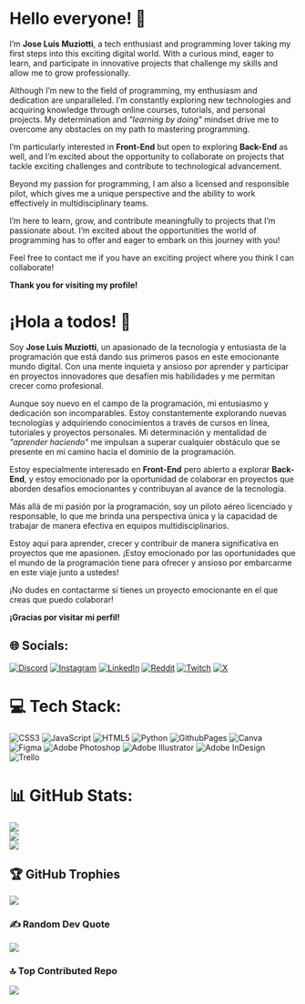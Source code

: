 # Hello everyone! 👋

I’m **Jose Luis Muziotti**, a tech enthusiast and programming lover taking my first steps into this exciting digital world. With a curious mind, eager to learn, and participate in innovative projects that challenge my skills and allow me to grow professionally.

Although I’m new to the field of programming, my enthusiasm and dedication are unparalleled. I’m constantly exploring new technologies and acquiring knowledge through online courses, tutorials, and personal projects. My determination and *"learning by doing"* mindset drive me to overcome any obstacles on my path to mastering programming.

I’m particularly interested in **Front-End** but open to exploring **Back-End** as well, and I’m excited about the opportunity to collaborate on projects that tackle exciting challenges and contribute to technological advancement.

Beyond my passion for programming, I am also a licensed and responsible pilot, which gives me a unique perspective and the ability to work effectively in multidisciplinary teams.

I’m here to learn, grow, and contribute meaningfully to projects that I’m passionate about. I’m excited about the opportunities the world of programming has to offer and eager to embark on this journey with you!

Feel free to contact me if you have an exciting project where you think I can collaborate!

**Thank you for visiting my profile!**

# ¡Hola a todos! 👋

Soy **Jose Luis Muziotti**, un apasionado de la tecnología y entusiasta de la programación que está dando sus primeros pasos en este emocionante mundo digital. Con una mente inquieta y ansioso por aprender y participar en proyectos innovadores que desafíen mis habilidades y me permitan crecer como profesional.

Aunque soy nuevo en el campo de la programación, mi entusiasmo y dedicación son incomparables. Estoy constantemente explorando nuevas tecnologías y adquiriendo conocimientos a través de cursos en línea, tutoriales y proyectos personales. Mi determinación y mentalidad de *"aprender haciendo"* me impulsan a superar cualquier obstáculo que se presente en mi camino hacia el dominio de la programación.

Estoy especialmente interesado en **Front-End** pero abierto a explorar **Back-End**, y estoy emocionado por la oportunidad de colaborar en proyectos que aborden desafíos emocionantes y contribuyan al avance de la tecnología.

Más allá de mi pasión por la programación, soy un piloto aéreo licenciado y responsable, lo que me brinda una perspectiva única y la capacidad de trabajar de manera efectiva en equipos multidisciplinarios.

Estoy aquí para aprender, crecer y contribuir de manera significativa en proyectos que me apasionen. ¡Estoy emocionado por las oportunidades que el mundo de la programación tiene para ofrecer y ansioso por embarcarme en este viaje junto a ustedes!

¡No dudes en contactarme si tienes un proyecto emocionante en el que creas que puedo colaborar!

**¡Gracias por visitar mi perfil!**


## 🌐 Socials:
[![Discord](https://img.shields.io/badge/Discord-%237289DA.svg?logo=discord&logoColor=white)](https://discord.gg/joselmuziotti) [![Instagram](https://img.shields.io/badge/Instagram-%23E4405F.svg?logo=Instagram&logoColor=white)](https://instagram.com/joselmuziotti) [![LinkedIn](https://img.shields.io/badge/LinkedIn-%230077B5.svg?logo=linkedin&logoColor=white)](https://linkedin.com/in/joselmuziotti) [![Reddit](https://img.shields.io/badge/Reddit-%23FF4500.svg?logo=Reddit&logoColor=white)](https://reddit.com/user/joselmuziotti) [![Twitch](https://img.shields.io/badge/Twitch-%239146FF.svg?logo=Twitch&logoColor=white)](https://twitch.tv/joselmuziotti) [![X](https://img.shields.io/badge/X-black.svg?logo=X&logoColor=white)](https://x.com/joselmuziotti) 

# 💻 Tech Stack:
![CSS3](https://img.shields.io/badge/css3-%231572B6.svg?style=flat&logo=css3&logoColor=white) ![JavaScript](https://img.shields.io/badge/javascript-%23323330.svg?style=flat&logo=javascript&logoColor=%23F7DF1E) ![HTML5](https://img.shields.io/badge/html5-%23E34F26.svg?style=flat&logo=html5&logoColor=white) ![Python](https://img.shields.io/badge/python-3670A0?style=flat&logo=python&logoColor=ffdd54) ![GithubPages](https://img.shields.io/badge/github%20pages-121013?style=flat&logo=github&logoColor=white) ![Canva](https://img.shields.io/badge/Canva-%2300C4CC.svg?style=flat&logo=Canva&logoColor=white) ![Figma](https://img.shields.io/badge/figma-%23F24E1E.svg?style=flat&logo=figma&logoColor=white) ![Adobe Photoshop](https://img.shields.io/badge/adobe%20photoshop-%2331A8FF.svg?style=flat&logo=adobe%20photoshop&logoColor=white) ![Adobe Illustrator](https://img.shields.io/badge/adobe%20illustrator-%23FF9A00.svg?style=flat&logo=adobe%20illustrator&logoColor=white) ![Adobe InDesign](https://img.shields.io/badge/Adobe%20InDesign-49021F?style=flat&logo=adobeindesign&logoColor=FF3366) ![Trello](https://img.shields.io/badge/Trello-%23026AA7.svg?style=flat&logo=Trello&logoColor=white)
# 📊 GitHub Stats:
![](https://github-readme-stats.vercel.app/api?username=joselmuziotti&theme=tokyonight&hide_border=false&include_all_commits=false&count_private=false)<br/>
![](https://github-readme-streak-stats.herokuapp.com/?user=joselmuziotti&theme=tokyonight&hide_border=false)<br/>
![](https://github-readme-stats.vercel.app/api/top-langs/?username=joselmuziotti&theme=tokyonight&hide_border=false&include_all_commits=false&count_private=false&layout=compact)

## 🏆 GitHub Trophies
![](https://github-profile-trophy.vercel.app/?username=joselmuziotti&theme=nord&no-frame=false&no-bg=true&margin-w=4)

### ✍️ Random Dev Quote
![](https://quotes-github-readme.vercel.app/api?type=horizontal&theme=tokyonight)

### 🔝 Top Contributed Repo
![](https://github-contributor-stats.vercel.app/api?username=joselmuziotti&limit=5&theme=tokyonight&combine_all_yearly_contributions=true)


